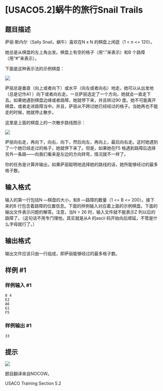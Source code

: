 # [USACO5.2]蜗牛的旅行Snail Trails

## 题目描述

萨丽·斯内尔（Sally Snail，蜗牛）喜欢在N x N 的棋盘上闲逛（1 < n <= 120）。

她总是从棋盘的左上角出发。棋盘上有空的格子（用“.”来表示）和B 个路障（用“#”来表示）。

下面是这种表示法的示例棋盘：

 ![](https://cdn.luogu.com.cn/upload/pic/341.png) 

萨丽总是垂直（向上或者向下）或水平（向左或者向右）地走。她可以从出发地（总是记作A1 ）向下或者向右走。一旦萨丽选定了一个方向，她就会一直走下去。如果她遇到棋盘边缘或者路障，她就停下来，并且转过90 度。她不可能离开棋盘，或者走进路障当中。并且，萨丽从不跨过她已经经过的格子。当她再也不能走的时候，她就停止散步。

这里是上面的棋盘上的一次散步路线图示：

 ![](https://cdn.luogu.com.cn/upload/pic/340.png) 

萨丽向右走，再向下，向右，向下，然后向左，再向上，最后向右走。这时她遇到了一个她已经走过的格子，她就停下来了。但是，如果她在F5 格遇到路障后选择另外一条路——向我们看来是左边的方向转弯，情况就不一样了。

你的任务是计算并输出，如果萨丽聪明地选择她的路线的话，她所能够经过的最多格子数。


## 输入格式

输入的第一行包括N —棋盘的大小，和B —路障的数量（1 <= B <= 200）。接下来的B 行包含着路障的位置信息。下面的样例输入对应着上面的示例棋盘。下面的输出文件表示问题的解答。注意，当N > 26 时，输入文件就不能表示Z 列以后的路障了。（这句话不用专门理他。其实就是从A 的ascii 码开始向后顺延，不管是什么字母就行了。）


## 输出格式

输出文件应该只由一行组成，即萨丽能够经过的最多格子数。


## 样例 #1

### 样例输入 #1
```
8 4
E2
A6
G1
F5
```

### 样例输出 #1

```
33
```

## 提示

 ![](https://cdn.luogu.com.cn/upload/pic/342.png) 

题目翻译来自NOCOW。

USACO Training Section 5.2

